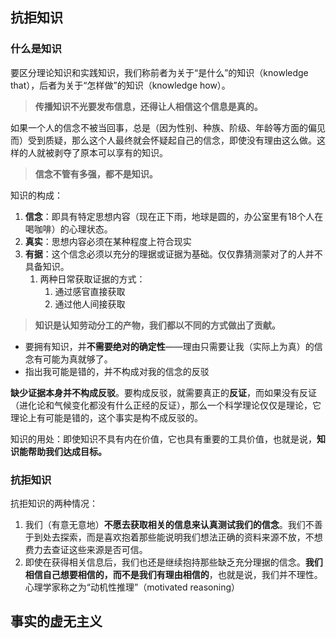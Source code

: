 
## 抗拒知识

### 什么是知识

 要区分理论知识和实践知识，我们称前者为关于“是什么”的知识（knowledge that），后者为关于“怎样做”的知识（knowledge how）。

> **传播知识不光要发布信息，还得让人相信这个信息是真的。**

如果一个人的信念不被当回事，总是（因为性别、种族、阶级、年龄等方面的偏见而）受到质疑，那么这个人最终就会怀疑起自己的信念，即使没有理由这么做。这样的人就被剥夺了原本可以享有的知识。

> **信念不管有多强，都不是知识。**

知识的构成：
1. **信念**：即具有特定思想内容（现在正下雨，地球是圆的，办公室里有18个人在喝咖啡）的心理状态。
2. **真实**：思想内容必须在某种程度上符合现实
3. **有据**：这个信念必须以充分的理据或证据为基础。仅仅靠猜测蒙对了的人并不具备知识。
	1. 两种日常获取证据的方式：
		1. 通过感官直接获取
		2. 通过他人间接获取


> **知识是认知劳动分工的产物，我们都以不同的方式做出了贡献。**

- 要拥有知识，并**不需要绝对的确定性**——理由只需要让我（实际上为真）的信念有可能为真就够了。
- 指出我可能是错的，并不构成对我的信念的反驳

**缺少证据本身并不构成反驳**。要构成反驳，就需要真正的**反证**，而如果没有反证（进化论和气候变化都没有什么正经的反证），那么一个科学理论仅仅是理论，它理论上有可能是错的，这个事实是构不成反驳的。

知识的用处：即使知识不具有内在价值，它也具有重要的工具价值，也就是说，**知识能帮助我们达成目标。**

### 抗拒知识

抗拒知识的两种情况：
1. 我们（有意无意地）**不愿去获取相关的信息来认真测试我们的信念**。我们不善于到处去探索，而是喜欢抱着那些能说明我们想法正确的资料来源不放，不想费力去查证这些来源是否可信。
2. 即使在获得相关信息后，我们也还是继续抱持那些缺乏充分理据的信念。**我们相信自己想要相信的，而不是我们有理由相信的**，也就是说，我们并不理性。心理学家称之为“动机性推理”（motivated reasoning）

## 事实的虚无主义






